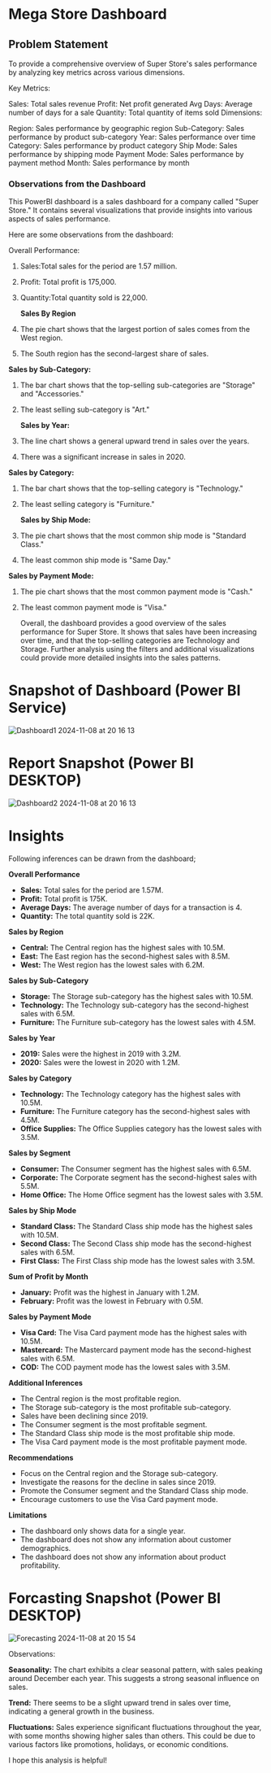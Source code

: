 
# Mega Store Dashboard

## Problem Statement

To provide a comprehensive overview of Super Store's sales performance by analyzing key metrics across various dimensions.

Key Metrics:

Sales: Total sales revenue
Profit: Net profit generated
Avg Days: Average number of days for a sale
Quantity: Total quantity of items sold
Dimensions:

Region: Sales performance by geographic region
Sub-Category: Sales performance by product sub-category
Year: Sales performance over time
Category: Sales performance by product category
Ship Mode: Sales performance by shipping mode
Payment Mode: Sales performance by payment method
Month: Sales performance by month


### Observations from the Dashboard

This PowerBI dashboard is a sales dashboard for a company called "Super Store." It contains several visualizations that provide insights into various aspects of sales performance.

Here are some observations from the dashboard:

Overall Performance:

1. Sales:Total sales for the period are 1.57 million.
2. Profit: Total profit is 175,000.
3. Quantity:Total quantity sold is 22,000.


   **Sales By Region**

1. The pie chart shows that the largest portion of sales comes from the West region.
2. The South region has the second-largest share of sales.

**Sales by Sub-Category:**

1. The bar chart shows that the top-selling sub-categories are "Storage" and "Accessories."
2. The least selling sub-category is "Art."

   **Sales by Year:**

1. The line chart shows a general upward trend in sales over the years.
2. There was a significant increase in sales in 2020.

**Sales by Category:**

1. The bar chart shows that the top-selling category is "Technology."
2. The least selling category is "Furniture."

   **Sales by Ship Mode:**

1. The pie chart shows that the most common ship mode is "Standard Class."
2. The least common ship mode is "Same Day."

**Sales by Payment Mode:**

1. The pie chart shows that the most common payment mode is "Cash."
2. The least common payment mode is "Visa."


   Overall, the dashboard provides a good overview of the sales performance for Super Store. It shows that sales have been increasing over time, and that the top-selling categories are Technology and Storage. Further analysis using the filters and additional visualizations could provide more detailed insights into the sales patterns.
 
# Snapshot of Dashboard (Power BI Service)

![Dashboard1 2024-11-08 at 20 16 13](https://github.com/user-attachments/assets/c4166387-8f30-44dd-a626-f36f85a8551d)


 
 # Report Snapshot (Power BI DESKTOP)

 
![Dashboard2 2024-11-08 at 20 16 13](https://github.com/user-attachments/assets/b1067849-3ad0-4d4b-b70a-030e3dc0fcef)

# Insights

Following inferences can be drawn from the dashboard;

**Overall Performance**

* **Sales:** Total sales for the period are 1.57M.
* **Profit:** Total profit is 175K.
* **Average Days:** The average number of days for a transaction is 4.
* **Quantity:** The total quantity sold is 22K.

**Sales by Region**

* **Central:** The Central region has the highest sales with 10.5M.
* **East:** The East region has the second-highest sales with 8.5M.
* **West:** The West region has the lowest sales with 6.2M.

**Sales by Sub-Category**

* **Storage:** The Storage sub-category has the highest sales with 10.5M.
* **Technology:** The Technology sub-category has the second-highest sales with 6.5M.
* **Furniture:** The Furniture sub-category has the lowest sales with 4.5M.

**Sales by Year**

* **2019:** Sales were the highest in 2019 with 3.2M.
* **2020:** Sales were the lowest in 2020 with 1.2M.

**Sales by Category**

* **Technology:** The Technology category has the highest sales with 10.5M.
* **Furniture:** The Furniture category has the second-highest sales with 4.5M.
* **Office Supplies:** The Office Supplies category has the lowest sales with 3.5M.

**Sales by Segment**

* **Consumer:** The Consumer segment has the highest sales with 6.5M.
* **Corporate:** The Corporate segment has the second-highest sales with 5.5M.
* **Home Office:** The Home Office segment has the lowest sales with 3.5M.

**Sales by Ship Mode**

* **Standard Class:** The Standard Class ship mode has the highest sales with 10.5M.
* **Second Class:** The Second Class ship mode has the second-highest sales with 6.5M.
* **First Class:** The First Class ship mode has the lowest sales with 3.5M.

**Sum of Profit by Month**

* **January:** Profit was the highest in January with 1.2M.
* **February:** Profit was the lowest in February with 0.5M.

**Sales by Payment Mode**

* **Visa Card:** The Visa Card payment mode has the highest sales with 10.5M.
* **Mastercard:** The Mastercard payment mode has the second-highest sales with 6.5M.
* **COD:** The COD payment mode has the lowest sales with 3.5M.

**Additional Inferences**

* The Central region is the most profitable region.
* The Storage sub-category is the most profitable sub-category.
* Sales have been declining since 2019.
* The Consumer segment is the most profitable segment.
* The Standard Class ship mode is the most profitable ship mode.
* The Visa Card payment mode is the most profitable payment mode.

**Recommendations**

* Focus on the Central region and the Storage sub-category.
* Investigate the reasons for the decline in sales since 2019.
* Promote the Consumer segment and the Standard Class ship mode.
* Encourage customers to use the Visa Card payment mode.

**Limitations**

* The dashboard only shows data for a single year.
* The dashboard does not show any information about customer demographics.
* The dashboard does not show any information about product profitability.
 
# Forcasting Snapshot (Power BI DESKTOP)


![Forecasting 2024-11-08 at 20 15 54](https://github.com/user-attachments/assets/0c06138e-7dbb-444b-99f9-9f2347584a9c)


 Observations:

**Seasonality:** The chart exhibits a clear seasonal pattern, with sales peaking around December each year. This suggests a strong seasonal influence on sales.

**Trend:** There seems to be a slight upward trend in sales over time, indicating a general growth in the business.

**Fluctuations:** Sales experience significant fluctuations throughout the year, with some months showing higher sales than others. This could be due to various factors like promotions, holidays, or economic conditions.

I hope this analysis is helpful! 


